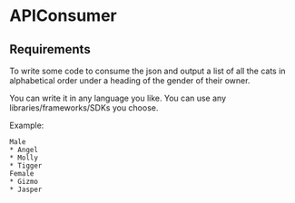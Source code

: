 # APIConsumer


## Requirements
 To write some code to consume the json and output a list of all the cats in alphabetical order under a heading of the gender of their owner.

You can write it in any language you like. You can use any libraries/frameworks/SDKs you choose.

Example:
```
Male
* Angel
* Molly
* Tigger
Female
* Gizmo
* Jasper
```